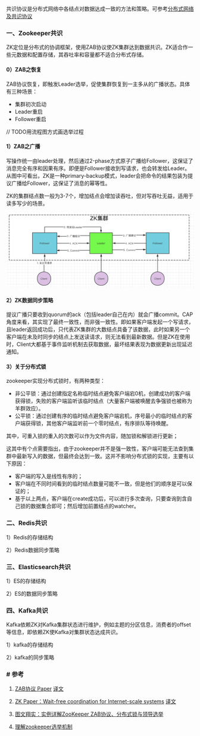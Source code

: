 共识协议是分布式网络中各结点对数据达成一致的方法和策略。可参考[分布式网络及共识协议](./1.分布式网络及共识协议.md)

### 一、Zookeeper共识

ZK定位是分布式的协调框架，使用ZAB协议使ZK集群达到数据共识。ZK适合作一些元数据和配置存储，其吞吐率和容量都不适合分布式存储。

#### 0）ZAB之恢复

ZAB协议恢复，即触发Leader选举，促使集群恢复到一主多从的广播状态。具体有三种场景：

* 集群初次启动
* Leader重启
* Follower重启



// TODO用流程图方式画选举过程

#### 1）ZAB之广播

写操作统一由leader处理，然后通过2-phase方式原子广播给Follower，这保证了消息完全有序和因果有序。即便是Follower接收到写请求，也会转发给Leader。从图中可看出，ZK是一种primary-backup模式，leader会把命令的结果包装为提议广播给Follower，这保证了消息的幂等性。

ZK的集群结点数一般为3-7个，增加结点会增加读吞吐，但对写吞吐无益，适用于读多写少的场景。

![image-20210623233218060](../../src/main/resources/picture/image-20210623233218060.png)

#### 2）ZK数据同步策略

提议广播只要收到quorum的ack（包括leader自己在内）就会广播commit。CAP角度来看，其实现了最终一致性，而非强一致性。即如果客户端发起一个写请求，且leader返回成功后，只代表ZK集群的大数结点具备了该数据，此时如果另一个客户端在未及时同步的结点上发送读请求，则无法看到最新数据。但是ZK在使用时，Client大都基于事件监听机制去获取数据，最坏结果表现为数据更新出现延迟通知。

#### 3）关于分布式锁

zookeeper实现分布式锁时，有两种类型：

* 非公平锁：通过创建指定名称临时结点避免客户端宕0机，创建成功的客户端获得锁，失败的客户端监听该临时结点（大量客户端被唤醒去争强锁也被称为羊群效应）。
* 公平锁：通过创建有序的临时结点避免客户端宕机，序号最小的临时结点的客户端获得锁，其他客户端监听前一个零时结点，有序排队等待唤醒。

其中，可重入锁的重入的次数可以作为文件内容，随加锁和解锁进行更新；

这其中有个点需要指出，由于zookeeper并不是强一致性，客户端可能无法查到集群中最新写入的数据，但最终会达到一致。这并不影响分布式锁的实现，主要有以下原因：

* 客户端的写入是线性有序的；
* 客户端在不同时间看到的临时结点数量可能不一致，但是他们的顺序是可以保证的；
* 基于以上两点，客户端在create成功后，可以进行多次查询，只要查询到含自己锁的数据集合即可；然后增加前置结点的watcher。

### 二、Redis共识

1）Redis的存储结构



2）Redis数据同步策略

### 三、Elasticsearch共识

1）ES的存储结构

2）ES的数据同步策略

### 四、Kafka共识

Kafka依赖ZK对Kafka集群状态进行维护，例如主题的分区信息，消费者的offset等信息，即依赖ZK使Kafka对集群状态达成共识。

1）kafka的存储结构

2）kafka的同步策略

### # 参考

1. [ZAB协议 Paper](https://wenku.baidu.com/view/d6545edaad51f01dc281f133.html)  [译文](https://www.cnblogs.com/j-well/p/7061091.html)

2. [ZK Paper：Wait-free coordination for Internet-scale systems](https://www.usenix.org/legacy/event/atc10/tech/full_papers/Hunt.pdf)  [译文](https://iswade.github.io/translate/zookeeper/)

3. [图文翔实：实例详解ZooKeeper ZAB协议、分布式锁与领导选举](https://dbaplus.cn/news-141-1875-1.html)

4. [理解zookeeper选举机制](https://www.cnblogs.com/shuaiandjun/p/9383655.html)